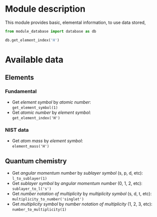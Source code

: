 # Module description
This module provides basic, elemental information, to use data stored, 
```python
from module_database import database as db

db.get_element_index('H')
```

# Available data
## Elements
### Fundamental
- Get *element symbol* by *atomic number*:  
    `get_element_symbol(1)`
- Get *atomic number* by *element symbol*:  
    `get_element_index('H')`
### NIST data
- Get *atom mass* by *element symbol*:  
    `element_mass('H')`
## Quantum chemistry
- Get *angular momentum number* by *sublayer symbol* (s, p, d, etc):  
    `l_to_sublayer(1)`
- Get *sublayer symbol* by *angular momentum number* (0, 1, 2, etc):  
    `sublayer_to_l('s')`
- Get *number notation of multiplicity* by *multiplicity symbol* (s, d, t, etc):  
    `multiplicity_to_number('singlet')`
- Get *multiplicity symbol* by *number notation of multiplicity* (1, 2, 3, etc):  
    `number_to_multiplicity(1)`